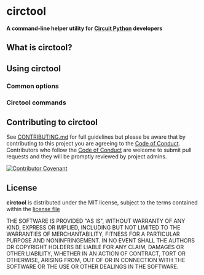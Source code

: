 # circtool

**A command-line helper utility for [Circuit Python][circuitpython] developers**

## What is circtool?

## Using circtool

### Common options

### Circtool commands

## Contributing to circtool

See [CONTRIBUTING.md](./CONTRIBUTING.md) for full guidelines but please be aware
that by contributing to this project you are agreeing to the
[Code of Conduct][codeofconduct]. Contributors who follow the
[Code of Conduct][codeofconduct] are welcome to submit pull requests and they
will be promptly reviewed by project admins.

[![Contributor Covenant](https://img.shields.io/badge/Contributor%20Covenant-2.0-4baaaa.svg)](code_of_conduct.md)

## License

**circtool** is distributed under the MIT license, subject to the terms contained
within the [license file][license]

THE SOFTWARE IS PROVIDED "AS IS", WITHOUT WARRANTY OF ANY KIND, EXPRESS OR IMPLIED,
INCLUDING BUT NOT LIMITED TO THE WARRANTIES OF MERCHANTABILITY, FITNESS FOR A
PARTICULAR PURPOSE AND NONINFRINGEMENT.  IN NO EVENT SHALL THE AUTHORS OR COPYRIGHT
HOLDERS BE LIABLE FOR ANY CLAIM, DAMAGES OR OTHER LIABILITY, WHETHER IN AN ACTION OF
CONTRACT, TORT OR OTHERWISE, ARISING FROM, OUT OF OR IN CONNECTION WITH THE SOFTWARE
OR THE USE OR OTHER DEALINGS IN THE SOFTWARE.

[circuitpython]: https://www.circuitpython.org/
[codeofconduct]: CODE_OF_CONDUCT.md
[license]: LICENSE.md
